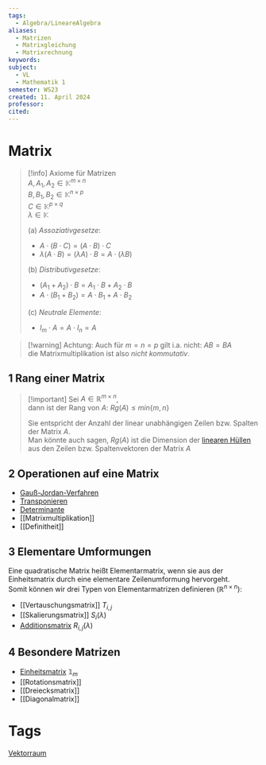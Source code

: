 ```yaml
---
tags:
  - Algebra/LineareAlgebra
aliases:
  - Matrizen
  - Matrixgleichung
  - Matrixrechnung
keywords: 
subject:
  - VL
  - Mathematik 1
semester: WS23
created: 11. April 2024
professor: 
cited:
---
```

 

# Matrix

> [!info] Axiome für Matrizen  
> $A,A_{1}, A_{2}\in \mathbb{K}^{m\times n}$  
> $B,B_{1}, B_{2}\in \mathbb{K}^{n\times p}$  
> $C\in \mathbb{K}^{p\times q}$  
> $\lambda \in \mathbb{K}$
> 
> (a) *Assoziativgesetze*: 
> 
> - $A \cdot(B \cdot C)=(A \cdot B) \cdot C$ 
> - $\lambda(A \cdot B)=(\lambda A) \cdot B=A \cdot(\lambda B)$  
> 
> (b) *Distributivgesetze*:
> 
> - $(A_1+A_2) \cdot B=A_1 \cdot B+A_2 \cdot B$ 
> - $A \cdot(B_1+B_2)=A \cdot B_1+A \cdot B_2$  
> 
> (c) *Neutrale Elemente*:
>
> - $I_m \cdot A=A \cdot I_n=A$

> [!warning] Achtung: Auch für $m=n=p$ gilt i.a. nicht: $A B=B A$  
> die Matrixmultiplikation ist also *nicht kommutativ*.

## 1 Rang einer Matrix

> [!important] Sei $A\in \mathbb{R}^{m\times n}$,  
> dann ist der Rang von $A$: $Rg(A) \leq min\{m,n\}$
>
> Sie entspricht der Anzahl der linear unabhängigen Zeilen bzw. Spalten der Matrix $A$.  
> Man könnte auch sagen, $Rg(A)$ ist die Dimension der [linearen Hüllen](Koordinatenmatrix.md) aus den Zeilen bzw. Spaltenvektoren der Matrix $A$

## 2 Operationen auf eine Matrix

- [Gauß-Jordan-Verfahren](Gauß-Jordan-Verfahren.md)  
- [Transponieren](Transponieren.md)  
- [Determinante](Determinante.md)  
- [[Matrixmultiplikation]]
- [[Definitheit]]

## 3 Elementare Umformungen

Eine quadratische Matrix heißt Elementarmatrix, wenn sie aus der Einheitsmatrix durch eine elementare Zeilenumformung hervorgeht.  
Somit können wir drei Typen von Elementarmatrizen definieren ($\mathbb{R}^{n\times n}$):

- [[Vertauschungsmatrix]] $T_{i, j}$
- [[Skalierungsmatrix]] $S_i(\lambda)$
- [Additionsmatrix](Additionsmatrix.md) $R_{i, j}(\lambda)$

## 4 Besondere Matrizen

- [Einheitsmatrix](Einheitsmatrix.md) $\mathbb{1}_{m}$ 
- [[Rotationsmatrix]] 
- [[Dreiecksmatrix]] 
- [[Diagonalmatrix]]

# Tags

[Vektorraum](Vektorraum.md)